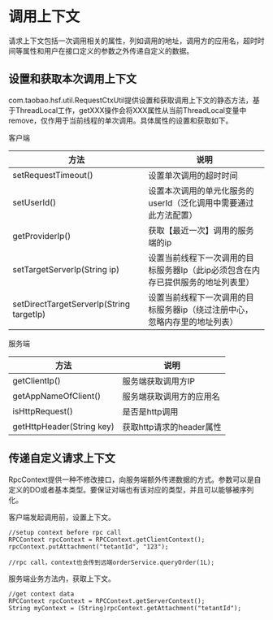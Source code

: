 # 调用上下文

请求上下文包括一次调用相关的属性，列如调用的地址，调用方的应用名，超时时间等属性和用户在接口定义的参数之外传递自定义的数据。

## 设置和获取本次调用上下文

com.taobao.hsf.util.RequestCtxUtil提供设置和获取调用上下文的静态方法，基于ThreadLocal工作，getXXX操作会将XXX属性从当前ThreadLocal变量中remove，仅作用于当前线程的单次调用。具体属性的设置和获取如下。

客户端

|方法|说明|
|--|--|
|setRequestTimeout\(\)|设置单次调用的超时时间|
|setUserId\(\)|设置本次调用的单元化服务的userId（泛化调用中需要通过此方法配置）|
|getProviderIp\(\)|获取【最近一次】调用的服务端的ip|
|setTargetServerIp\(String ip\)|设置当前线程下一次调用的目标服务器Ip（此ip必须包含在内存已提供服务的地址列表里）|
|setDirectTargetServerIp\(String targetIp\)|设置当前线程下一次调用的目标服务器ip（绕过注册中心，忽略内存里的地址列表）|

服务端

|方法|说明|
|--|--|
|getClientIp\(\)|服务端获取调用方IP|
|getAppNameOfClient\(\)|服务端获取调用方的应用名|
|isHttpRequest\(\)|是否是http调用|
|getHttpHeader\(String key\)|获取http请求的header属性|

## 传递自定义请求上下文

RpcContext提供一种不修改接口，向服务端额外传递数据的方式。参数可以是自定义的DO或者基本类型。要保证对端也有该对应的类型，并且可以能够被序列化。

客户端发起调用前，设置上下文。

```
//setup context before rpc call
RPCContext rpcContext = RPCContext.getClientContext();
rpcContext.putAttachment("tetantId", "123");

//rpc call，context也会传到远端orderService.queryOrder(1L);
```

服务端业务方法内，获取上下文。

```
//get context data
RPCContext rpcContext = RPCContext.getServerContext();
String myContext = (String)rpcContext.getAttachment("tetantId");
```

